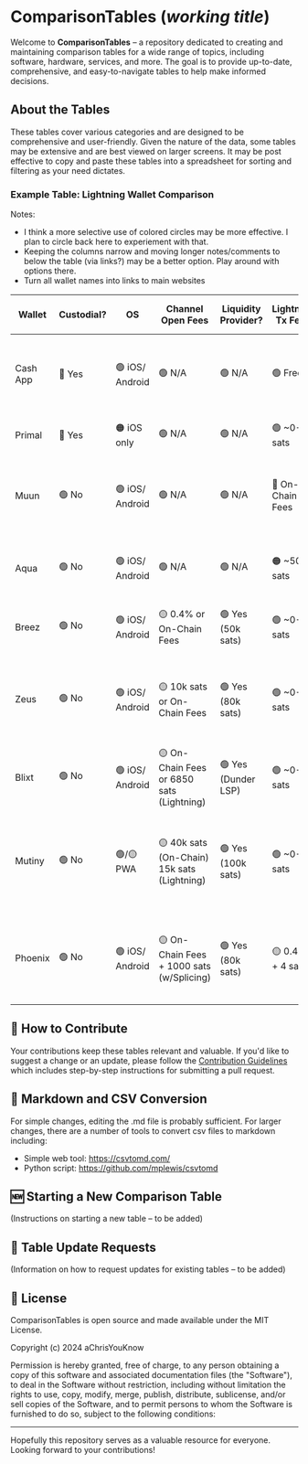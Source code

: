 # ComparisonTables (*working title*)

Welcome to **ComparisonTables** – a repository dedicated to creating and maintaining comparison tables for a wide range of topics, including software, hardware, services, and more. The goal is to provide up-to-date, comprehensive, and easy-to-navigate tables to help make informed decisions.

## About the Tables

These tables cover various categories and are designed to be comprehensive and user-friendly. Given the nature of the data, some tables may be extensive and are best viewed on larger screens. It may be post effective to copy and paste these tables into a spreadsheet for sorting and filtering as your need dictates. 

### Example Table: Lightning Wallet Comparison 
  Notes:
  - I think a more selective use of colored circles may be more effective. I plan to circle back here to experiement with that. 
  - Keeping the columns narrow and moving longer notes/comments to below the table (via links?) may be a better option. Play around with options there.
  - Turn all wallet names into links to main websites

Wallet   |  Custodial?  |  OS               |  Channel Open Fees                           |  Liquidity Provider?  |  Lightning Tx Fees  |  Open Source  |  Notes / Trade Offs
----------|--------------|-------------------|----------------------------------------------|-----------------------|---------------------|---------------|----------------------------------------------
Cash App  |  🔴 Yes       |  🟢 iOS/ Android  |  🟢 N/A                                       |  🟢 N/A                |  🟢 Free             |  🟠 No         |  🟠 Full KYC, 🟠 not available in all states
Primal    |  🔴 Yes       |  🟠 iOS only            |  🟢 N/A                                       |  🟢 N/A                |  🟢 ~0-5 sats        |  🟢 Yes        |  🟠 Paired with Nostr Client
Muun      |  🟢 No        |  🟢 iOS/ Android  |  🟢 N/A                                       |  🟢 N/A                |  🔴 On-Chain Fees    |  🟢 Yes        |  🟡 Stores Bitcoin On-Chain, 🟢 Easy to use
Aqua      |  🟢 No        |  🟢 iOS/ Android  |  🟢 N/A                                       |  🟢 N/A                |  🟠 ~500 sats        |  🟢 Yes         |  🟡 Stores Bitcoin on Liquid and can be slow
Breez     |  🟢 No        |  🟢 iOS/ Android  |  🟡 0.4% or On-Chain Fees                     |  🟢 Yes (50k sats)     |  🟢 ~0-5 sats        |  🟢 Yes        |  🟡 Uses Greenlight (Less Stable?)
Zeus      |  🟢 No        |  🟢 iOS/ Android  |  🟡 10k sats or On-Chain Fees                 |  🟢 Yes (80k sats)     |  🟢 ~0-2 sats        |  🟢 Yes        |  🟡 Slow to Open / Load, 🟢 Non-custodial lightning address
Blixt     |  🟢 No        |  🟢 iOS/ Android  |  🟡 On-Chain Fees or 6850 sats (Lightning)    |  🟢 Yes (Dunder LSP)   |  🟢 ~0-5 sats        |  🟢 Yes        |  🟡 Lightning Channel Open Still Buggy
Mutiny    |  🟢 No        |  🟢/🟡 PWA          |  🟡 40k sats (On-Chain) 15k sats (Lightning)  |  🟢 Yes (100k sats)    |  🟢 ~0-5 sats        |  🟢 Yes        |  🟡 App Must be Open to Send / Receive, 🟢 Nostr Wallet Auth
Phoenix   |  🟢 No        |  🟢 iOS/ Android  |  🟡 On-Chain Fees + 1000 sats (w/Splicing)  |  🟢 Yes (80k sats)     |  🟡 0.4 % + 4 sat  |  🟢 Yes        |  🟡 Slightly Higher Lightning Tx Fees, 🟢 Fast and reliable

## 🤝 How to Contribute

Your contributions keep these tables relevant and valuable. If you'd like to suggest a change or an update, please follow the [Contribution Guidelines](CONTRIBUTION.md) which includes step-by-step instructions for submitting a pull request.

## 🔄 Markdown and CSV Conversion

For simple changes, editing the .md file is probably sufficient. For larger changes, there are a number of tools to convert csv files to markdown including:
  - Simple web tool: https://csvtomd.com/
  - Python script: https://github.com/mplewis/csvtomd

## 🆕 Starting a New Comparison Table

(Instructions on starting a new table – to be added)

## 📝 Table Update Requests

(Information on how to request updates for existing tables – to be added)

## 📜 License

ComparisonTables is open source and made available under the MIT License.

Copyright (c) 2024 aChrisYouKnow

Permission is hereby granted, free of charge, to any person obtaining a copy
of this software and associated documentation files (the "Software"), to deal
in the Software without restriction, including without limitation the rights
to use, copy, modify, merge, publish, distribute, sublicense, and/or sell
copies of the Software, and to permit persons to whom the Software is
furnished to do so, subject to the following conditions:

---

Hopefully this repository serves as a valuable resource for everyone. Looking forward to your contributions!




